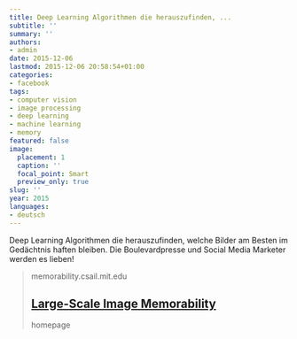 ```yaml
---
title: Deep Learning Algorithmen die herauszufinden, ...
subtitle: ''
summary: ''
authors:
- admin
date: 2015-12-06
lastmod: 2015-12-06 20:58:54+01:00
categories:
- facebook
tags:
- computer vision
- image processing
- deep learning
- machine learning
- memory
featured: false
image:
  placement: 1
  caption: ''
  focal_point: Smart
  preview_only: true
slug: ''
year: 2015
languages:
- deutsch
---
```


Deep Learning Algorithmen die herauszufinden, welche Bilder am Besten im Gedächtnis haften bleiben. Die Boulevardpresse und Social Media Marketer werden es lieben!﻿
> memorability.csail.mit.edu
> ## [Large-Scale Image Memorability](http://memorability.csail.mit.edu/)
>
>homepage